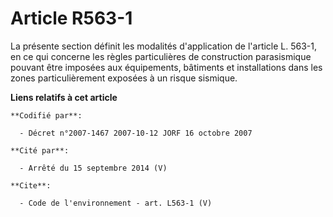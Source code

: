 # Article R563-1

La présente section définit les modalités d'application de l'article L. 563-1, en ce qui concerne les règles particulières de
construction parasismique pouvant être imposées aux équipements, bâtiments et installations dans les zones particulièrement
exposées à un risque sismique.

**Liens relatifs à cet article**

	**Codifié par**:

	  - Décret n°2007-1467 2007-10-12 JORF 16 octobre 2007

	**Cité par**:

	  - Arrêté du 15 septembre 2014 (V)

	**Cite**:

	  - Code de l'environnement - art. L563-1 (V)
